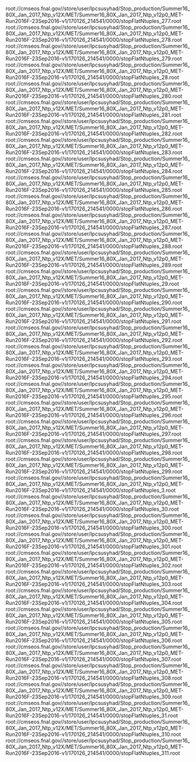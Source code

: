 root://cmseos.fnal.gov//store/user/lpcsusyhad/Stop_production/Summer16_80X_Jan_2017_Ntp_v12X/MET/Summer16_80X_Jan_2017_Ntp_v12p0_MET-Run2016F-23Sep2016-v1/170126_214541/0000/stopFlatNtuples_277.root
root://cmseos.fnal.gov//store/user/lpcsusyhad/Stop_production/Summer16_80X_Jan_2017_Ntp_v12X/MET/Summer16_80X_Jan_2017_Ntp_v12p0_MET-Run2016F-23Sep2016-v1/170126_214541/0000/stopFlatNtuples_278.root
root://cmseos.fnal.gov//store/user/lpcsusyhad/Stop_production/Summer16_80X_Jan_2017_Ntp_v12X/MET/Summer16_80X_Jan_2017_Ntp_v12p0_MET-Run2016F-23Sep2016-v1/170126_214541/0000/stopFlatNtuples_279.root
root://cmseos.fnal.gov//store/user/lpcsusyhad/Stop_production/Summer16_80X_Jan_2017_Ntp_v12X/MET/Summer16_80X_Jan_2017_Ntp_v12p0_MET-Run2016F-23Sep2016-v1/170126_214541/0000/stopFlatNtuples_28.root
root://cmseos.fnal.gov//store/user/lpcsusyhad/Stop_production/Summer16_80X_Jan_2017_Ntp_v12X/MET/Summer16_80X_Jan_2017_Ntp_v12p0_MET-Run2016F-23Sep2016-v1/170126_214541/0000/stopFlatNtuples_280.root
root://cmseos.fnal.gov//store/user/lpcsusyhad/Stop_production/Summer16_80X_Jan_2017_Ntp_v12X/MET/Summer16_80X_Jan_2017_Ntp_v12p0_MET-Run2016F-23Sep2016-v1/170126_214541/0000/stopFlatNtuples_281.root
root://cmseos.fnal.gov//store/user/lpcsusyhad/Stop_production/Summer16_80X_Jan_2017_Ntp_v12X/MET/Summer16_80X_Jan_2017_Ntp_v12p0_MET-Run2016F-23Sep2016-v1/170126_214541/0000/stopFlatNtuples_282.root
root://cmseos.fnal.gov//store/user/lpcsusyhad/Stop_production/Summer16_80X_Jan_2017_Ntp_v12X/MET/Summer16_80X_Jan_2017_Ntp_v12p0_MET-Run2016F-23Sep2016-v1/170126_214541/0000/stopFlatNtuples_283.root
root://cmseos.fnal.gov//store/user/lpcsusyhad/Stop_production/Summer16_80X_Jan_2017_Ntp_v12X/MET/Summer16_80X_Jan_2017_Ntp_v12p0_MET-Run2016F-23Sep2016-v1/170126_214541/0000/stopFlatNtuples_284.root
root://cmseos.fnal.gov//store/user/lpcsusyhad/Stop_production/Summer16_80X_Jan_2017_Ntp_v12X/MET/Summer16_80X_Jan_2017_Ntp_v12p0_MET-Run2016F-23Sep2016-v1/170126_214541/0000/stopFlatNtuples_285.root
root://cmseos.fnal.gov//store/user/lpcsusyhad/Stop_production/Summer16_80X_Jan_2017_Ntp_v12X/MET/Summer16_80X_Jan_2017_Ntp_v12p0_MET-Run2016F-23Sep2016-v1/170126_214541/0000/stopFlatNtuples_286.root
root://cmseos.fnal.gov//store/user/lpcsusyhad/Stop_production/Summer16_80X_Jan_2017_Ntp_v12X/MET/Summer16_80X_Jan_2017_Ntp_v12p0_MET-Run2016F-23Sep2016-v1/170126_214541/0000/stopFlatNtuples_287.root
root://cmseos.fnal.gov//store/user/lpcsusyhad/Stop_production/Summer16_80X_Jan_2017_Ntp_v12X/MET/Summer16_80X_Jan_2017_Ntp_v12p0_MET-Run2016F-23Sep2016-v1/170126_214541/0000/stopFlatNtuples_288.root
root://cmseos.fnal.gov//store/user/lpcsusyhad/Stop_production/Summer16_80X_Jan_2017_Ntp_v12X/MET/Summer16_80X_Jan_2017_Ntp_v12p0_MET-Run2016F-23Sep2016-v1/170126_214541/0000/stopFlatNtuples_289.root
root://cmseos.fnal.gov//store/user/lpcsusyhad/Stop_production/Summer16_80X_Jan_2017_Ntp_v12X/MET/Summer16_80X_Jan_2017_Ntp_v12p0_MET-Run2016F-23Sep2016-v1/170126_214541/0000/stopFlatNtuples_29.root
root://cmseos.fnal.gov//store/user/lpcsusyhad/Stop_production/Summer16_80X_Jan_2017_Ntp_v12X/MET/Summer16_80X_Jan_2017_Ntp_v12p0_MET-Run2016F-23Sep2016-v1/170126_214541/0000/stopFlatNtuples_290.root
root://cmseos.fnal.gov//store/user/lpcsusyhad/Stop_production/Summer16_80X_Jan_2017_Ntp_v12X/MET/Summer16_80X_Jan_2017_Ntp_v12p0_MET-Run2016F-23Sep2016-v1/170126_214541/0000/stopFlatNtuples_291.root
root://cmseos.fnal.gov//store/user/lpcsusyhad/Stop_production/Summer16_80X_Jan_2017_Ntp_v12X/MET/Summer16_80X_Jan_2017_Ntp_v12p0_MET-Run2016F-23Sep2016-v1/170126_214541/0000/stopFlatNtuples_292.root
root://cmseos.fnal.gov//store/user/lpcsusyhad/Stop_production/Summer16_80X_Jan_2017_Ntp_v12X/MET/Summer16_80X_Jan_2017_Ntp_v12p0_MET-Run2016F-23Sep2016-v1/170126_214541/0000/stopFlatNtuples_293.root
root://cmseos.fnal.gov//store/user/lpcsusyhad/Stop_production/Summer16_80X_Jan_2017_Ntp_v12X/MET/Summer16_80X_Jan_2017_Ntp_v12p0_MET-Run2016F-23Sep2016-v1/170126_214541/0000/stopFlatNtuples_294.root
root://cmseos.fnal.gov//store/user/lpcsusyhad/Stop_production/Summer16_80X_Jan_2017_Ntp_v12X/MET/Summer16_80X_Jan_2017_Ntp_v12p0_MET-Run2016F-23Sep2016-v1/170126_214541/0000/stopFlatNtuples_295.root
root://cmseos.fnal.gov//store/user/lpcsusyhad/Stop_production/Summer16_80X_Jan_2017_Ntp_v12X/MET/Summer16_80X_Jan_2017_Ntp_v12p0_MET-Run2016F-23Sep2016-v1/170126_214541/0000/stopFlatNtuples_296.root
root://cmseos.fnal.gov//store/user/lpcsusyhad/Stop_production/Summer16_80X_Jan_2017_Ntp_v12X/MET/Summer16_80X_Jan_2017_Ntp_v12p0_MET-Run2016F-23Sep2016-v1/170126_214541/0000/stopFlatNtuples_297.root
root://cmseos.fnal.gov//store/user/lpcsusyhad/Stop_production/Summer16_80X_Jan_2017_Ntp_v12X/MET/Summer16_80X_Jan_2017_Ntp_v12p0_MET-Run2016F-23Sep2016-v1/170126_214541/0000/stopFlatNtuples_298.root
root://cmseos.fnal.gov//store/user/lpcsusyhad/Stop_production/Summer16_80X_Jan_2017_Ntp_v12X/MET/Summer16_80X_Jan_2017_Ntp_v12p0_MET-Run2016F-23Sep2016-v1/170126_214541/0000/stopFlatNtuples_299.root
root://cmseos.fnal.gov//store/user/lpcsusyhad/Stop_production/Summer16_80X_Jan_2017_Ntp_v12X/MET/Summer16_80X_Jan_2017_Ntp_v12p0_MET-Run2016F-23Sep2016-v1/170126_214541/0000/stopFlatNtuples_3.root
root://cmseos.fnal.gov//store/user/lpcsusyhad/Stop_production/Summer16_80X_Jan_2017_Ntp_v12X/MET/Summer16_80X_Jan_2017_Ntp_v12p0_MET-Run2016F-23Sep2016-v1/170126_214541/0000/stopFlatNtuples_30.root
root://cmseos.fnal.gov//store/user/lpcsusyhad/Stop_production/Summer16_80X_Jan_2017_Ntp_v12X/MET/Summer16_80X_Jan_2017_Ntp_v12p0_MET-Run2016F-23Sep2016-v1/170126_214541/0000/stopFlatNtuples_300.root
root://cmseos.fnal.gov//store/user/lpcsusyhad/Stop_production/Summer16_80X_Jan_2017_Ntp_v12X/MET/Summer16_80X_Jan_2017_Ntp_v12p0_MET-Run2016F-23Sep2016-v1/170126_214541/0000/stopFlatNtuples_301.root
root://cmseos.fnal.gov//store/user/lpcsusyhad/Stop_production/Summer16_80X_Jan_2017_Ntp_v12X/MET/Summer16_80X_Jan_2017_Ntp_v12p0_MET-Run2016F-23Sep2016-v1/170126_214541/0000/stopFlatNtuples_302.root
root://cmseos.fnal.gov//store/user/lpcsusyhad/Stop_production/Summer16_80X_Jan_2017_Ntp_v12X/MET/Summer16_80X_Jan_2017_Ntp_v12p0_MET-Run2016F-23Sep2016-v1/170126_214541/0000/stopFlatNtuples_303.root
root://cmseos.fnal.gov//store/user/lpcsusyhad/Stop_production/Summer16_80X_Jan_2017_Ntp_v12X/MET/Summer16_80X_Jan_2017_Ntp_v12p0_MET-Run2016F-23Sep2016-v1/170126_214541/0000/stopFlatNtuples_304.root
root://cmseos.fnal.gov//store/user/lpcsusyhad/Stop_production/Summer16_80X_Jan_2017_Ntp_v12X/MET/Summer16_80X_Jan_2017_Ntp_v12p0_MET-Run2016F-23Sep2016-v1/170126_214541/0000/stopFlatNtuples_305.root
root://cmseos.fnal.gov//store/user/lpcsusyhad/Stop_production/Summer16_80X_Jan_2017_Ntp_v12X/MET/Summer16_80X_Jan_2017_Ntp_v12p0_MET-Run2016F-23Sep2016-v1/170126_214541/0000/stopFlatNtuples_306.root
root://cmseos.fnal.gov//store/user/lpcsusyhad/Stop_production/Summer16_80X_Jan_2017_Ntp_v12X/MET/Summer16_80X_Jan_2017_Ntp_v12p0_MET-Run2016F-23Sep2016-v1/170126_214541/0000/stopFlatNtuples_307.root
root://cmseos.fnal.gov//store/user/lpcsusyhad/Stop_production/Summer16_80X_Jan_2017_Ntp_v12X/MET/Summer16_80X_Jan_2017_Ntp_v12p0_MET-Run2016F-23Sep2016-v1/170126_214541/0000/stopFlatNtuples_308.root
root://cmseos.fnal.gov//store/user/lpcsusyhad/Stop_production/Summer16_80X_Jan_2017_Ntp_v12X/MET/Summer16_80X_Jan_2017_Ntp_v12p0_MET-Run2016F-23Sep2016-v1/170126_214541/0000/stopFlatNtuples_309.root
root://cmseos.fnal.gov//store/user/lpcsusyhad/Stop_production/Summer16_80X_Jan_2017_Ntp_v12X/MET/Summer16_80X_Jan_2017_Ntp_v12p0_MET-Run2016F-23Sep2016-v1/170126_214541/0000/stopFlatNtuples_31.root
root://cmseos.fnal.gov//store/user/lpcsusyhad/Stop_production/Summer16_80X_Jan_2017_Ntp_v12X/MET/Summer16_80X_Jan_2017_Ntp_v12p0_MET-Run2016F-23Sep2016-v1/170126_214541/0000/stopFlatNtuples_310.root
root://cmseos.fnal.gov//store/user/lpcsusyhad/Stop_production/Summer16_80X_Jan_2017_Ntp_v12X/MET/Summer16_80X_Jan_2017_Ntp_v12p0_MET-Run2016F-23Sep2016-v1/170126_214541/0000/stopFlatNtuples_311.root
